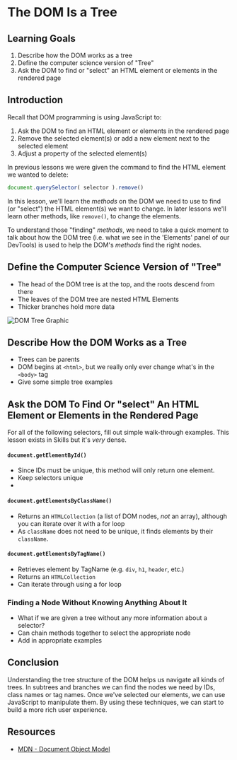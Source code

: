 # The DOM Is a Tree

## Learning Goals

1. Describe how the DOM works as a tree
2. Define the computer science version of "Tree"
3. Ask the DOM to find or "select" an HTML element or elements in the rendered page

## Introduction

Recall that DOM programming is using JavaScript to:

1. Ask the DOM to find an HTML element or elements in the rendered page
2. Remove the selected element(s) or add a new element next to the selected element
3. Adjust a property of the selected element(s)

In previous lessons we were given the command to find the HTML element we
wanted to delete:

```javascript
document.querySelector( selector ).remove()
```

In this lesson, we'll learn the _methods_ on the DOM we need to use to find (or
"select") the HTML element(s) we want to change. In later lessons we'll learn
other methods, like `remove()`, to change the elements.

To understand those "finding" _methods_, we need to take a quick moment to talk
about how the DOM tree (i.e. what we see in the 'Elements' panel of our
DevTools) is used to help the DOM's _methods_ find the right nodes.


## Define the Computer Science Version of "Tree"
- The head of the DOM tree is at the top, and the roots descend from there
- The leaves of the DOM tree are nested HTML Elements
- Thicker branches hold more data

![DOM Tree Graphic](https://curriculum-content.s3.amazonaws.com/skills-front-end-web-development/js-dom-and-events-the-dom-is-a-tree-readme/DOM-model.svg)

## Describe How the DOM Works as a Tree
- Trees can be parents
- DOM begins at `<html>`, but we really only ever change what's in the `<body>` tag
- Give some simple tree examples

## Ask the DOM To Find Or "select" An HTML Element or Elements in the Rendered Page
For all of the following selectors, fill out simple walk-through examples. This lesson exists in Skills but it's *very* dense.


#### `document.getElementById()`
- Since IDs must be unique, this method will only return one element.
- Keep selectors unique
- 

#### `document.getElementsByClassName()`
- Returns an `HTMLCollection` (a list of DOM nodes, _not_ an array), although you can iterate over it with a for loop
- As `className` does not need to be unique, it finds elements by their `className`.


#### `document.getElementsByTagName()`

- Retrieves element by TagName (e.g. `div`, `h1`, `header`, etc.)
- Returns an `HTMLCollection`
- Can iterate through using a for loop

### Finding a Node Without Knowing Anything About It
- What if we are given a tree without any more information about a selector?
- Can chain methods together to select the appropriate node
- Add in appropriate examples

## Conclusion

Understanding the tree structure of the DOM helps us navigate all kinds of
trees. In subtrees and branches we can find the nodes we need by IDs, class
names or tag names. Once we've selected our elements, we can use JavaScript to
manipulate them. By using these techniques, we can start to build a more rich
user experience.

## Resources

- [MDN - Document Object Model](https://developer.mozilla.org/en-US/docs/Web/API/Document_Object_Model)
